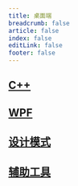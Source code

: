 ```yaml
---
title: 桌面端
breadcrumb: false
article: false
index: false
editLink: false
footer: false
---
```


## [C++](./cpp/variable.md)

## [WPF](./wpf/plugin.md)

## [设计模式](./design-pattern/singleton.md)

## [辅助工具](./utility/intptr-to-pointer.md)
